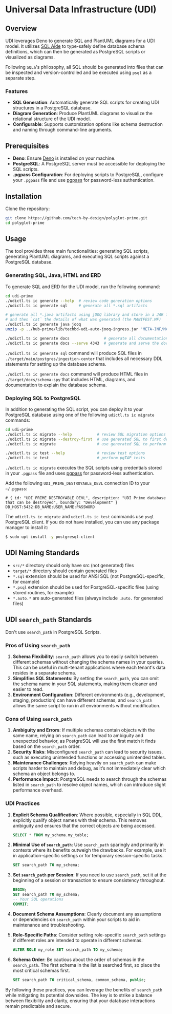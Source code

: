 # Universal Data Infrastructure (UDI)

## Overview

UDI leverages Deno to generate SQL and PlantUML diagrams for a UDI model. It
utilizes [SQL Aide](https://www.sql-aide.com/) to type-safely define database
schema definitions, which can then be generated as PostgreSQL scripts or
visualized as diagrams.

Following `SQLa`'s philosophy, all SQL should be generated into files that can
be inspected and version-controlled and be executed using `psql` as a separate
step.

### Features

- **SQL Generation**: Automatically generate SQL scripts for creating UDI
  structures in a PostgreSQL database.
- **Diagram Generation**: Produce PlantUML diagrams to visualize the relational
  structure of the UDI model.
- **Configurable**: Supports customization options like schema destruction and
  naming through command-line arguments.

## Prerequisites

- **Deno**: Ensure [Deno](https://deno.land/) is installed on your machine.
- **PostgreSQL**: A PostgreSQL server must be accessible for deploying the SQL
  scripts.
- **.pgpass Configuration**: For deploying scripts to PostgreSQL, configure your
  `.pgpass` file and use
  [pgpass](https://github.com/netspective-labs/sql-aide/tree/main/lib/postgres/pgpass)
  for password-less authentication.

## Installation

Clone the repository:

```bash
git clone https://github.com/tech-by-design/polyglot-prime.git
cd polyglot-prime
```

## Usage

The tool provides three main functionalities: generating SQL scripts, generating
PlantUML diagrams, and executing SQL scripts against a PostgreSQL database.

### Generating SQL, Java, HTML and ERD

To generate SQL and ERD for the UDI model, run the following command:

```bash
cd udi-prime
./udictl.ts ic generate --help  # review code generation options
./udictl.ts ic generate sql     # generate all *.sql artifacts

# generate all *.java artifacts using jOOQ library and store in a JAR file
# and then `cat` the details of what was generated (the MANIFEST.MF)
./udictl.ts ic generate java jooq 
unzip -p ../hub-prime/lib/techbd-udi-auto-jooq-ingress.jar 'META-INF/MANIFEST.MF'

./udictl.ts ic generate docs               # generate all documentation (e.g. SchemaSpye) artifacts
./udictl.ts ic generate docs --serve 4343  # generate and serve the documents at localhost:4343
```

`./udictl.ts ic generate sql` command will produce SQL files in
`./target/main/postgres/ingestion-center` that includes all necessary DDL
statements for setting up the database schema.

`./udictl.ts ic generate docs` command will produce HTML files in
`./target/docs/schema-spy` that includes HTML, diagrams, and documentation to
explain the database schema.

### Deploying SQL to PostgreSQL

In addition to generating the SQL script, you can deploy it to your PostgreSQL
database using one of the following `udictl.ts ic migrate` commands:

```bash
cd udi-prime
./udictl.ts ic migrate --help           # review SQL migration options
./udictl.ts ic migrate --destroy-first  # use generated SQL to first destroy all SQL objects in and then perform migrations
./udictl.ts ic migrate                  # use generated SQL to perform migrations without destroying existing objects

./udictl.ts ic test --help              # review test options
./udictl.ts ic test                     # perform pgTAP tests
```

`./udictl.ts ic migrate` executes the SQL scripts using credentials stored in
your `.pgpass` file and uses
[pgpass](https://github.com/netspective-labs/sql-aide/tree/main/lib/postgres/pgpass)
for password-less authentication.

Add the following `UDI_PRIME_DESTROYABLE_DEVL` connection ID to your
`~/.pgpass`:

```
# { id: "UDI_PRIME_DESTROYABLE_DEVL", description: "UDI Prime database that can be destroyed", boundary: "Development" } 
DB_HOST:5432:DB_NAME:USER_NAME:PASSWORD
```

The `udictl.ts ic migrate` and `udictl.ts ic test` commands use `psql`
PostgreSQL client. If you do not have installed, you can use any package manager
to install it:

```bash
$ sudo upt install -y postgresql-client
```

## UDI Naming Standards

- `src/*` directory should only have src (not generated) files
- `target/*` directory should contain generated files
- `*.sql` extension should be used for ANSI SQL (not PostgreSQL-specific, for
  example)
- `*.psql` extension should be used for PostgreSQL-specific files (using stored
  routines, for example)
- `*.auto.*` are auto-generated files (always include `.auto.` for generated
  files)

## UDI `search_path` Standards

Don't use `search_path` in PostgreSQL Scripts.

### Pros of Using `search_path`

1. **Schema Flexibility**: `search_path` allows you to easily switch between
   different schemas without changing the schema names in your queries. This can
   be useful in multi-tenant applications where each tenant's data resides in a
   separate schema.
2. **Simplifies SQL Statements**: By setting the `search_path`, you can omit the
   schema name in your SQL statements, making them cleaner and easier to read.
3. **Environment Configuration**: Different environments (e.g., development,
   staging, production) can have different schemas, and `search_path` allows the
   same script to run in all environments without modification.

### Cons of Using `search_path`

1. **Ambiguity and Errors**: If multiple schemas contain objects with the same
   name, relying on `search_path` can lead to ambiguity and unexpected behavior,
   as PostgreSQL will use the first match it finds based on the `search_path`
   order.
2. **Security Risks**: Misconfigured `search_path` can lead to security issues,
   such as executing unintended functions or accessing unintended tables.
3. **Maintenance Challenges**: Relying heavily on `search_path` can make scripts
   harder to maintain and debug, as it’s not immediately clear which schema an
   object belongs to.
4. **Performance Impact**: PostgreSQL needs to search through the schemas listed
   in `search_path` to resolve object names, which can introduce slight
   performance overhead.

### UDI Practices

1. **Explicit Schema Qualification**: Where possible, especially in SQL DDL,
   explicitly qualify object names with their schema. This removes ambiguity and
   ensures that the correct objects are being accessed.
   ```sql
   SELECT * FROM my_schema.my_table;
   ```

2. **Minimal Use of `search_path`**: Use `search_path` sparingly and primarily
   in contexts where its benefits outweigh the drawbacks. For example, use it in
   application-specific settings or for temporary session-specific tasks.
   ```sql
   SET search_path TO my_schema;
   ```

3. **Set `search_path` per Session**: If you need to use `search_path`, set it
   at the beginning of a session or transaction to ensure consistency
   throughout.
   ```sql
   BEGIN;
   SET search_path TO my_schema;
   -- Your SQL operations
   COMMIT;
   ```

4. **Document Schema Assumptions**: Clearly document any assumptions or
   dependencies on `search_path` within your scripts to aid in maintenance and
   troubleshooting.

5. **Role-Specific Paths**: Consider setting role-specific `search_path`
   settings if different roles are intended to operate in different schemas.
   ```sql
   ALTER ROLE my_role SET search_path TO my_schema;
   ```

6. **Schema Order**: Be cautious about the order of schemas in the
   `search_path`. The first schema in the list is searched first, so place the
   most critical schemas first.
   ```sql
   SET search_path TO critical_schema, common_schema, public;
   ```

By following these practices, you can leverage the benefits of `search_path`
while mitigating its potential downsides. The key is to strike a balance between
flexibility and clarity, ensuring that your database interactions remain
predictable and secure.
